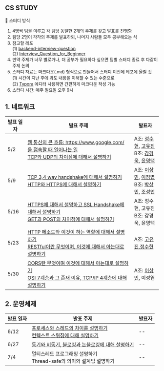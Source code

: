 ## CS STUDY

📌 스터디 방식

1. 4명씩 팀을 이루고 각 팀당 동일한 2개의 주제를 갖고 발표를 진행함
2. 팀당 2명이 각각의 주제를 발표하되, 나머지 사람들 모두 공부해오는 식
3. 참고할 레포<br />
   (1) [backend-interview-question](https://github.com/ksundong/backend-interview-question)<br />
   (2) [Interview_Question_for_Beginner](https://github.com/JaeYeopHan/Interview_Question_for_Beginner/tree/master/OS)
4. 만약 주제가 너무 별로거나, 더 공부가 필요하다 싶으면 팀별 스터디 종료 후 다같이 주제 논의
5. 스터디 자료는 마크다운(.md) 형식으로 만들어서 스터디 이전에 레포에 올릴 것<br />
   (1) 시간이 지난 후에 봐도 내용을 이해할 수 있는 수준으로<br />
   (2) [Typora](https://typora.io) 에디터 사용하면 간편하게 마크다운 작성 가능<br />
6. 스터디 시간: 매주 일요일 오후 9시

## 1. 네트워크

| 발표 일자 | 발표 주제                                                                                                                                                                                                                                                                                                   | 발표자 |
| --------- | ----------------------------------------------------------------------------------------------------------------------------------------------------------------------------------------------------------------------------------------------------------------------------------------------------------- | ------ |
| 5/2       | [웹 통신의 큰 흐름: https://www.google.com/ 을 접속할 때 일어나는 일](https://github.com/ksundong/backend-interview-question#%EB%84%A4%ED%8A%B8%EC%9B%8C%ED%81%AC)<br />[TCP와 UDP의 차이점에 대해서 설명하기](https://github.com/ksundong/backend-interview-question#%EB%84%A4%ED%8A%B8%EC%9B%8C%ED%81%AC) | A조: [정수현](https://github.com/cs-study8/cs-study/blob/master/Network/%5B%EC%88%98%ED%98%84%5D%EC%9B%B9%20%ED%86%B5%EC%8B%A0%EC%9D%98%20%ED%81%B0%20%ED%9D%90%EB%A6%84.md), [고유진](https://github.com/cs-study8/cs-study/blob/master/Network/tcp%2Budp.md)<br>B조: [강경욱](https://github.com/cs-study8/cs-study/blob/master/Network/%E1%84%8B%E1%85%B0%E1%86%B8%20%E1%84%90%E1%85%A9%E1%86%BC%E1%84%89%E1%85%B5%E1%86%AB%E1%84%8B%E1%85%B4%20%E1%84%8F%E1%85%B3%E1%86%AB%20%E1%84%92%E1%85%B3%E1%84%85%E1%85%B3%E1%86%B7.md), [윤영택](https://github.com/cs-study8/cs-study/blob/master/Network/%5B%E1%84%8B%E1%85%A7%E1%86%BC%E1%84%90%E1%85%A2%E1%86%A8%5D%202.%20TCP%E1%84%8B%E1%85%AA%20UDP%E1%84%8B%E1%85%B4%20%E1%84%8E%E1%85%A1%E1%84%8B%E1%85%B5%E1%84%8C%E1%85%A5%E1%86%B7.md)   |
| 5/9       | [TCP 3,4 way handshake에 대해서 설명하기](https://github.com/ksundong/backend-interview-question#%EB%84%A4%ED%8A%B8%EC%9B%8C%ED%81%AC)<br /> [HTTP와 HTTPS에 대해서 설명하기](https://github.com/ksundong/backend-interview-question#%EB%84%A4%ED%8A%B8%EC%9B%8C%ED%81%AC)                                  | A조: [이상민](https://github.com/cs-study8/cs-study/blob/master/Network/TCP_Handshake(%EC%9D%B4%EC%83%81%EB%AF%BC).md), [이정엽](https://github.com/cs-study8/cs-study/blob/master/Network/%5B%EC%A0%95%EC%97%BD%5D%20HTTP%EC%99%80%20HTTPS%EC%9D%98%20%EC%B0%A8%EC%9D%B4%EC%A0%90.md)<br>B조: [박상민](https://github.com/cs-study8/cs-study/blob/master/Network/%5B%EC%83%81%EB%AF%BC%5D%20HTTP%EC%99%80%20HTTPS.md), [조성언](https://github.com/cs-study8/cs-study/blob/master/Network/%5B%E1%84%89%E1%85%A5%E1%86%BC%E1%84%8B%E1%85%A5%E1%86%AB%5Dtcp3%2C4way%20handshake.md)     |
| 5/16      | [HTTPS에 대해서 설명하고 SSL Handshake에 대해서 설명하기](https://github.com/ksundong/backend-interview-question#%EB%84%A4%ED%8A%B8%EC%9B%8C%ED%81%AC)<br />[GET과 POST의 차이점에 대해서 설명하기](https://github.com/ksundong/backend-interview-question#%EB%84%A4%ED%8A%B8%EC%9B%8C%ED%81%AC)            | A조: 정수현, 고유진<br />B조: 강경욱, 윤영택     |
| 5/23      | [HTTP 메소드와 이것이 하는 역할에 대해서 설명하기](https://github.com/ksundong/backend-interview-question#%EB%84%A4%ED%8A%B8%EC%9B%8C%ED%81%AC)<br />[RESTful이란 무엇이며, 이것에 대해서 아는대로 설명하기](https://github.com/ksundong/backend-interview-question#%EB%84%A4%ED%8A%B8%EC%9B%8C%ED%81%AC)   | A조: [고유진](https://github.com/cs-study8/cs-study/blob/master/Network/%5B%EC%9C%A0%EC%A7%84%5D%20HTTP-request-methods.md),[정수현](https://github.com/cs-study8/cs-study/blob/master/Network/%5B%EC%88%98%ED%98%84%5DREST.md)     |
| 5/30      | [CORS란 무엇이며 이것에 대해서 아는대로 설명하기](https://github.com/ksundong/backend-interview-question#%EB%84%A4%ED%8A%B8%EC%9B%8C%ED%81%AC)<br />[OSI 7계층과 그 존재 이유, TCP/IP 4계층에 대해 설명하기](https://github.com/ksundong/backend-interview-question#%EB%84%A4%ED%8A%B8%EC%9B%8C%ED%81%AC)   | A조: [이상민](https://github.com/cs-study8/cs-study/blob/master/Network/%5B%EC%9D%B4%EC%83%81%EB%AF%BC%5DCORS.md), 이정엽     |  | -- |

## 2. 운영체제

| 발표 일자 | 발표 주제                                                                                                                                                                                                                                                              | 발표자 |
| --------- | ---------------------------------------------------------------------------------------------------------------------------------------------------------------------------------------------------------------------------------------------------------------------- | ------ |
| 6/12       | [프로세스와 스레드의 차이를 설명하기](https://github.com/ksundong/backend-interview-question#%EC%9A%B4%EC%98%81%EC%B2%B4%EC%A0%9C)<br />[컨텍스트 스위칭에 대해 설명하기](https://github.com/ksundong/backend-interview-question#%EC%9A%B4%EC%98%81%EC%B2%B4%EC%A0%9C) | --     |
| 6/27       | [동기와 비동기, 블로킹과 논블로킹에 대해 설명하기](https://github.com/ksundong/backend-interview-question#%EC%9A%B4%EC%98%81%EC%B2%B4%EC%A0%9C) | --     |
| 7/4        | 멀티스레드 프로그래밍 설명하기 <br/> Thread-safe의 의미와 설계법 설명하기                         | -- |
